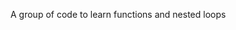 A group of code to learn functions and nested loops                                                                                           
